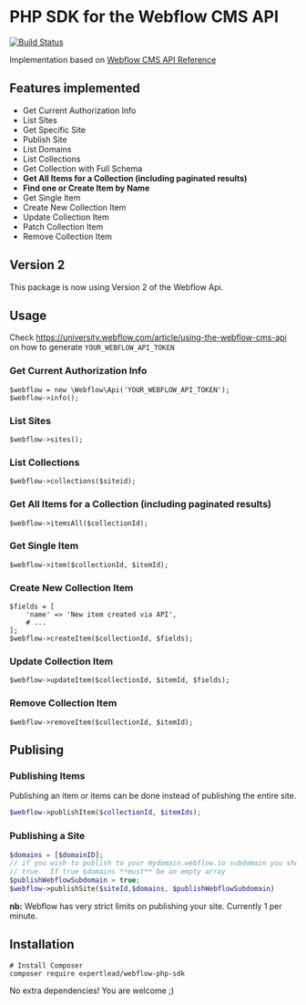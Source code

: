 # PHP SDK for the Webflow CMS API

[![Build Status](https://travis-ci.com/expertlead/webflow-php-sdk.svg?branch=master)](https://travis-ci.com/expertlead/webflow-php-sdk)

Implementation based on [Webflow CMS API Reference](https://developers.webflow.com/#cms-api-reference)

## Features implemented
- Get Current Authorization Info
- List Sites
- Get Specific Site
- Publish Site
- List Domains
- List Collections
- Get Collection with Full Schema
- **Get All Items for a Collection (including paginated results)**
- **Find one or Create Item by Name**
- Get Single Item
- Create New Collection Item
- Update Collection Item
- Patch Collection Item
- Remove Collection Item

## Version 2

This package is now using Version 2 of the Webflow Api.

## Usage

Check https://university.webflow.com/article/using-the-webflow-cms-api on how to generate `YOUR_WEBFLOW_API_TOKEN`

### Get Current Authorization Info
```
$webflow = new \Webflow\Api('YOUR_WEBFLOW_API_TOKEN');
$webflow->info();
```

### List Sites
```
$webflow->sites();
```

### List Collections
```
$webflow->collections($siteid);
```

### Get All Items for a Collection (including paginated results)
```
$webflow->itemsAll($collectionId);
```
### Get Single Item
```
$webflow->item($collectionId, $itemId);
```

### Create New Collection Item
```
$fields = [
    'name' => 'New item created via API',
    # ...
];
$webflow->createItem($collectionId, $fields);
```

### Update Collection Item
```
$webflow->updateItem($collectionId, $itemId, $fields);
```

### Remove Collection Item
```
$webflow->removeItem($collectionId, $itemId);
```

## Publising

### Publishing Items
Publishing an item or items can be done instead of publishing the entire site.
```php
$webflow->publishItem($collectionId, $itemIds);
```

### Publishing a Site

```php
$domains = [$domainID];
// if you wish to publish to your mydomain.webflow.io subdomain you should specify
// true.  If true $domains **must** be an empty array
$publishWebflowSubdomain = true;
$webflow->publishSite($siteId,$domains, $publishWebflowSubdomain)
```
**nb:** Webflow has very strict limits on publishing your site. Currently 1 per minute.

## Installation

```
# Install Composer
composer require expertlead/webflow-php-sdk
```
No extra dependencies! You are welcome ;)
